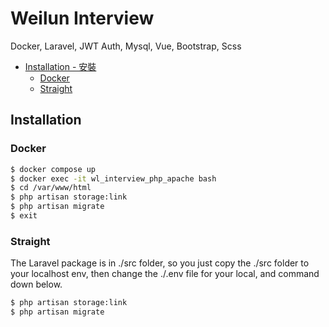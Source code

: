 # Weilun Interview
Docker, Laravel, JWT Auth, Mysql, Vue, Bootstrap, Scss
*   [Installation - 安裝](#installation---安裝)
    *   [Docker](#docker)
    *   [Straight](#straight)
    
## Installation

### Docker
```bash
$ docker compose up
$ docker exec -it wl_interview_php_apache bash
$ cd /var/www/html
$ php artisan storage:link
$ php artisan migrate
$ exit
```

### Straight
The Laravel package is in ./src folder, so you just copy the ./src folder to your localhost env, then change the ./.env file for your local, and command down below.
```bash
$ php artisan storage:link
$ php artisan migrate
```